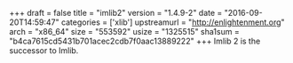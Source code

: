 +++
draft = false
title = "imlib2"
version = "1.4.9-2"
date = "2016-09-20T14:59:47"
categories = ['xlib']
upstreamurl = "http://enlightenment.org"
arch = "x86_64"
size = "553592"
usize = "1325515"
sha1sum = "b4ca7615cd5431b701acec2cdb7f0aac13889222"
+++
Imlib 2 is the successor to Imlib.